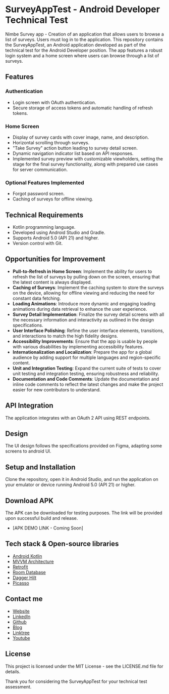 # SurveyAppTest - Android Developer Technical Test
Nimbe Survey app - Creation of an application that allows users to browse a list of surveys. Users must log in to the application. 
This repository contains the SurveyAppTest, an Android application developed as part of the technical test for the Android Developer position. The app features a robust login system and a home screen where users can browse through a list of surveys.

## Features

### Authentication
- Login screen with OAuth authentication.
- Secure storage of access tokens and automatic handling of refresh tokens.

### Home Screen
- Display of survey cards with cover image, name, and description.
- Horizontal scrolling through surveys.
- "Take Survey" action button leading to survey detail screen.
- Dynamic navigation indicator list based on API responses.
- Implemented survey preview with customizable viewholders, setting the stage for the final survey functionality, along with prepared use cases for server communication.


### Optional Features Implemented
- Forgot password screen.
- Caching of surveys for offline viewing.

## Technical Requirements
- Kotlin programming language.
- Developed using Android Studio and Gradle.
- Supports Android 5.0 (API 21) and higher.
- Version control with Git.

## Opportunities for Improvement

- **Pull-to-Refresh in Home Screen**: Implement the ability for users to refresh the list of surveys by pulling down on the screen, ensuring that the latest content is always displayed.
- **Caching of Surveys**: Implement the caching system to store the surveys on the device, allowing for offline viewing and reducing the need for constant data fetching.
- **Loading Animations**: Introduce more dynamic and engaging loading animations during data retrieval to enhance the user experience.
- **Survey Detail Implementation**: Finalize the survey detail screens with all the necessary information and interactivity as outlined in the design specifications.
- **User Interface Polishing**: Refine the user interface elements, transitions, and interactions to match the high fidelity designs.
- **Accessibility Improvements**: Ensure that the app is usable by people with various disabilities by implementing accessibility features.
- **Internationalization and Localization**: Prepare the app for a global audience by adding support for multiple languages and region-specific content.
- **Unit and Integration Testing**: Expand the current suite of tests to cover unit testing and integration testing, ensuring robustness and reliability.
- **Documentation and Code Comments**: Update the documentation and inline code comments to reflect the latest changes and make the project easier for new contributors to understand.


## API Integration
The application integrates with an OAuth 2 API using REST endpoints. 

## Design
The UI design follows the specifications provided on Figma, adapting some screens to android UI.

## Setup and Installation
Clone the repository, open it in Android Studio, and run the application on your emulator or device running Android 5.0 (API 21) or higher.

## Download APK
The APK can be downloaded for testing purposes. The link will be provided upon successful build and release.

- [APK DEMO LINK - Coming Soon]



## Tech stack & Open-source libraries
- [Android Kotlin](https://developer.android.com/kotlin)
- [MVVM Architecture](https://developer.android.com/jetpack/guide?gclsrc=aw.ds&gclid=CjwKCAjw_ISWBhBkEiwAdqxb9up3VFjuEbls5467JIVkyOdTgg-z-_NntWqaSFgkJr5qt6EmGsb7vxoCj9kQAvD_BwE)
- [Retrofit](https://square.github.io/retrofit/)
- [Room Database](https://developer.android.com/jetpack/androidx/releases/room?gclsrc=aw.ds&gclid=CjwKCAjw_ISWBhBkEiwAdqxb9r5eN7phvDex2hZ5gGRkm1GckeBjkR8LNm3GwDU_4EC8OdDDtDxt_xoCH8QQAvD_BwE)
- [Dagger Hilt](https://dagger.dev/hilt/)
- [Picasso](https://square.github.io/picasso/)

## Contact me

- [Website](https://gonzalezblanchard.com/)
- [LinkedIn](https://www.linkedin.com/in/davidgb2021/)
- [Github](https://github.com/daviddagb2)
- [Blog](https://blanchardspace.wordpress.com/)
- [Linktree](https://linktr.ee/davidgb77)
- [Youtube](https://www.youtube.com/@developergb)

## License
This project is licensed under the MIT License - see the LICENSE.md file for details.

Thank you for considering the SurveyAppTest for your technical test assessment.



